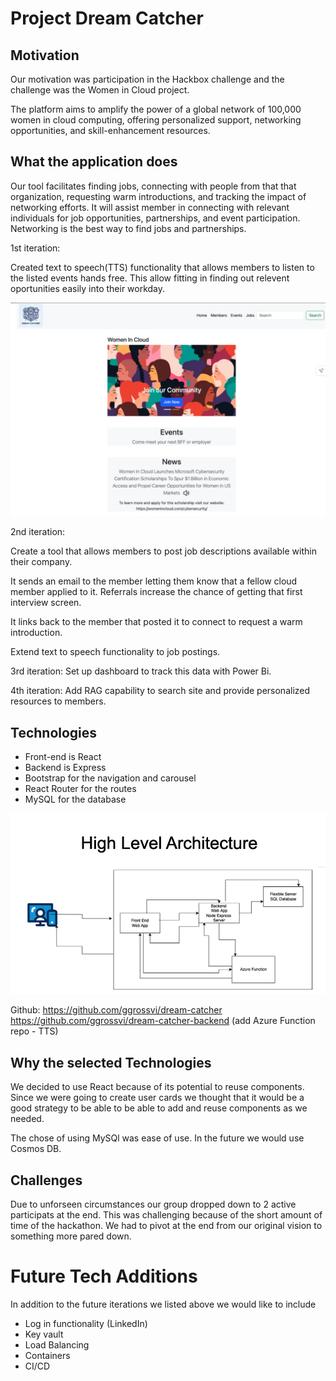 # Project Dream Catcher

## Motivation
Our motivation was participation in the Hackbox challenge and the challenge was the Women in Cloud project. 

The platform aims to amplify the power of a global network of 100,000 women in cloud computing, offering personalized support, networking opportunities, and skill-enhancement resources.

## What the application does
Our tool facilitates finding jobs, connecting with people from that that organization, requesting warm introductions, and tracking the impact of networking efforts. It will assist member in connecting with relevant individuals for job opportunities, partnerships, and event participation. Networking is the best way to find jobs and partnerships.

1st iteration: 

Created text to speech(TTS) functionality that allows members to listen to the listed events hands free. This allow fitting in finding out relevent oportunities easily into their workday.

![High Level Architecture for the App](/src/assets/DreamCatcherHome.png)

2nd iteration:

Create a tool that allows members to post job descriptions available within their company.  

It sends an email to the member letting them know that a fellow cloud member applied to it. Referrals increase the chance of getting that first interview screen. 

It links back to the member that posted it to connect to request a warm introduction.  

Extend text to speech functionality to job postings.

3rd iteration:
Set up dashboard to track this data with Power Bi.  

4th iteration:
Add RAG capability to search site and provide personalized resources to members.  


## Technologies
- Front-end is React
- Backend is Express
- Bootstrap for the navigation and carousel
- React Router for the routes
- MySQL for the database

![High Level Architecture for the App](/src/assets/DreamCatcherHighLevelArchitecture.png)

Github:
https://github.com/ggrossvi/dream-catcher
https://github.com/ggrossvi/dream-catcher-backend
(add Azure Function repo - TTS)

## Why the selected Technologies

We decided to use React because of its potential to reuse components. Since we were going to create user cards we thought that it would be a good strategy to be able to be able to add and reuse components as we needed.  

The chose of using MySQl was ease of use. In the future we would use Cosmos DB.  

## Challenges 

Due to unforseen circumstances our group dropped down to 2 active participats at the end. This was challenging because of the short amount of time of the hackathon. We had to pivot at the end from our original vision to something more pared down.  

# Future Tech Additions

In addition to the future iterations we listed above we would like to include 

- Log in functionality (LinkedIn)
- Key vault
- Load Balancing
- Containers
- CI/CD



